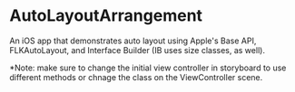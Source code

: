 # AutoLayoutArrangement
An iOS app that demonstrates auto layout using Apple's Base API, FLKAutoLayout, and Interface Builder (IB uses size classes, as well).

*Note: make sure to change the initial view controller in storyboard to use different methods or chnage the class on the ViewController scene.
